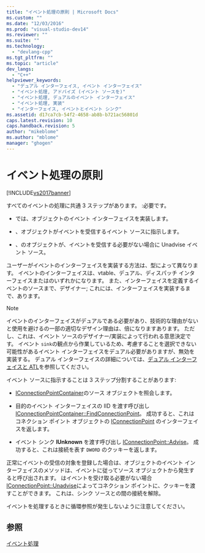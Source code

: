 ```yaml
---
title: "イベント処理の原則 | Microsoft Docs"
ms.custom: ""
ms.date: "12/03/2016"
ms.prod: "visual-studio-dev14"
ms.reviewer: ""
ms.suite: ""
ms.technology: 
  - "devlang-cpp"
ms.tgt_pltfrm: ""
ms.topic: "article"
dev_langs: 
  - "C++"
helpviewer_keywords: 
  - "デュアル インターフェイス, イベント インターフェイス"
  - "イベント処理, アドバイズ (イベント ソースを)"
  - "イベント処理, デュアルのイベント インターフェイス"
  - "イベント処理, 実装"
  - "インターフェイス, イベントとイベント シンク"
ms.assetid: d17ca7cb-54f2-4658-ab8b-b721ac56801d
caps.latest.revision: 10
caps.handback.revision: 5
author: "mikeblome"
ms.author: "mblome"
manager: "ghogen"
---
```

# イベント処理の原則
[!INCLUDE[vs2017banner](../assembler/inline/includes/vs2017banner.md)]

すべてのイベントの処理に共通 3 ステップがあります。  :必要です。  
  
-   では、オブジェクトのイベント インターフェイスを実装します。  
  
-   、オブジェクトがイベントを受信するイベント ソースに指示します。  
  
-   、のオブジェクトが、イベントを受信する必要がない場合に Unadvise イベント ソース。  
  
 ユーザーがイベントのインターフェイスを実装する方法は、型によって異なります。  イベントのインターフェイスは、vtable、デュアル、ディスパッチ インターフェイスまたはのいずれかになります。  また、インターフェイスを定義するイベントのソースまで、デザイナー; これには、インターフェイスを実装するまで、あります。  
  
> [!NOTE]
>  イベントのインターフェイスがデュアルである必要があり、技術的な理由がないと使用を避けるの一部の適切なデザイン理由は、倍になりますあります。  ただし、これは、イベント ソースのデザイナー\/実装によって行われる意思決定です。  イベント `sink`の観点から作業しているため、考慮することを選択できない可能性があるイベント インターフェイスをデュアル必要がありますが、無効を実装する。  デュアル インターフェイスの詳細については、[デュアル インターフェイスと ATL](../atl/dual-interfaces-and-atl.md)を参照してください。  
  
 イベント ソースに指示することは 3 ステップ分割することがあります:  
  
-   [IConnectionPointContainer](http://msdn.microsoft.com/library/windows/desktop/ms683857)のソース オブジェクトを照会します。  
  
-   目的のイベント インターフェイスの IID を渡す呼び出し [IConnectionPointContainer::FindConnectionPoint](http://msdn.microsoft.com/library/windows/desktop/ms692476)。  成功すると、これはコネクション ポイント オブジェクトの [IConnectionPoint](http://msdn.microsoft.com/library/windows/desktop/ms694318) のインターフェイスを返します。  
  
-   イベント シンク **IUnknown** を渡す呼び出し [IConnectionPoint::Advise](http://msdn.microsoft.com/library/windows/desktop/ms678815)。  成功すると、これは接続を表す `DWORD` のクッキーを返します。  
  
 正常にイベントの受信の対象を登録した場合は、オブジェクトのイベント インターフェイスのメソッドは、イベントに従ってソース オブジェクトから発生すると呼び出されます。  はイベントを受け取る必要がない場合 [IConnectionPoint::Unadvise](http://msdn.microsoft.com/library/windows/desktop/ms686608)によってコネクション ポイントに、クッキーを渡すことができます。  これは、シンク ソースとの間の接続を解除。  
  
 イベントを処理するときに循環参照が発生しないように注意してください。  
  
## 参照  
 [イベント処理](../Topic/Event%20Handling%20and%20ATL.md)